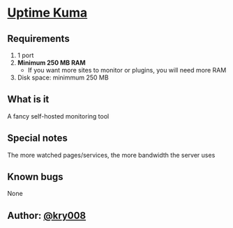 # [Uptime Kuma](https://github.com/louislam/uptime-kuma)  

## Requirements
1. 1 port
1. __Minimum 250 MB RAM__
    * If you want more sites to monitor or plugins, you will need more RAM
1. Disk space: minimmum 250 MB

## What is it
A fancy self-hosted monitoring tool

## Special notes
The more watched pages/services, the more bandwidth the server uses

## Known bugs
None

## Author: [@kry008](https://github.com/kry008)
